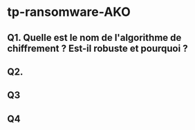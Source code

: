 # tp-ransomware-AKO

## Q1. Quelle est le nom de l'algorithme de chiffrement ? Est-il robuste et pourquoi ?



## Q2. 

## Q3

## Q4
